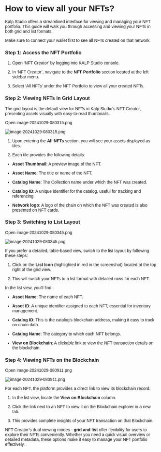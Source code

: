 <style>  body { font-family: "Source Sans 3", sans-serif!important; }</style>
<link href="https://fonts.googleapis.com/css2?family=Source+Sans+3:ital,wght@0,200..900;1,200..900&display=swap" rel="stylesheet">    
<link rel="stylesheet" href="https://fonts.googleapis.com/icon?family=Material+Icons">

# How to view all your NFTs?

Kalp Studio offers a streamlined interface for viewing and managing your NFT portfolio. This guide will walk you through accessing and viewing your NFTs in both grid and list formats.

Make sure to connect your wallet first to see all NFTs created on that network.

### **Step 1: Access the NFT Portfolio**

1.  Open ‘NFT Creator’ by logging into KALP Studio console.
    
2.  In ‘NFT Creator’, navigate to the **NFT Portfolio** section located at the left sidebar menu.
    
3.  Select ‘All NFTs’ under the NFT Portfolio to view all your created NFTs.
    

### **Step 2: Viewing NFTs in Grid Layout**

The grid layout is the default view for NFTs in Kalp Studio’s NFT Creator, presenting assets visually with easy-to-read thumbnails.

Open image-20241029-080315.png

![image-20241029-080315.png](blob:https://p2eprojects.atlassian.net/195a60ef-e738-4ce0-86d9-29f1a36e0e9d#media-blob-url=true&id=a8aa03ac-d21a-48c2-9244-9ab63e07793c&collection=contentId-421298648&contextId=421298648&width=1893&height=879&alt=image-20241029-080315.png)

1.  Upon entering the **All NFTs** section, you will see your assets displayed as tiles.
    
2.  Each tile provides the following details:
    

-   **Asset Thumbnail**: A preview image of the NFT.
    
-   **Asset Name**: The title or name of the NFT.
    
-   **Catalog Name**: The Collection name under which the NFT was created.
    
-   **Catalog ID**: A unique identifier for the catalog, useful for tracking and referencing.
    
-   **Network logo**: A logo of the chain on which the NFT was created is also presented on NFT cards.
    

### **Step 3: Switching to List Layout**

Open image-20241029-080345.png

![image-20241029-080345.png](blob:https://p2eprojects.atlassian.net/c514098d-b11d-4a74-a5d0-64f43f037bae#media-blob-url=true&id=19897880-51a0-4737-abb7-2e90e5f0f493&collection=contentId-421298648&contextId=421298648&width=1912&height=898&alt=image-20241029-080345.png)

If you prefer a detailed, table-based view, switch to the list layout by following these steps:

1.  Click on the **List Icon** (highlighted in red in the screenshot) located at the top right of the grid view.
    
2.  This will switch your NFTs to a list format with detailed rows for each NFT.
    

In the list view, you’ll find:

-   **Asset Name**: The name of each NFT.
    
-   **Asset ID**: A unique identifier assigned to each NFT, essential for inventory management.
    
-   **Catalog ID**: This is the catalog's blockchain address, making it easy to track on-chain data.
    
-   **Catalog Name**: The category to which each NFT belongs.
    
-   **View on Blockchain**: A clickable link to view the NFT transaction details on the blockchain.
    

### **Step 4: Viewing NFTs on the Blockchain**

Open image-20241029-080911.png

![image-20241029-080911.png](blob:https://p2eprojects.atlassian.net/28dedb94-e08b-4a2c-9e01-97092043b76c#media-blob-url=true&id=4f45f90f-6ade-4311-acc1-e48e3c65f5d2&collection=contentId-421298648&contextId=421298648&width=1858&height=745&alt=image-20241029-080911.png)

For each NFT, the platform provides a direct link to view its blockchain record.

1.  In the list view, locate the **View on Blockchain** column.
    
2.  Click the link next to an NFT to view it on the Blockchain explorer in a new tab.
    
3.  This provides complete insights of your NFT transaction on that Blockchain.
    

NFT Creator’s dual viewing modes - **grid and list** offer flexibility for users to explore their NFTs conveniently. Whether you need a quick visual overview or detailed metadata, these options make it easy to manage your NFT portfolio effectively.